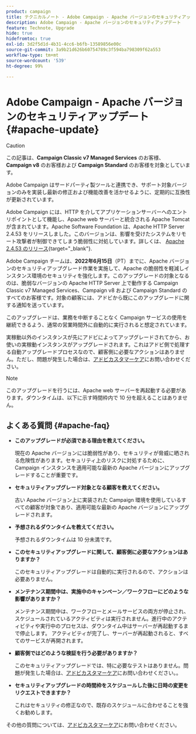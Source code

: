 ```yaml
---
product: campaign
title: テクニカルノート - Adobe Campaign - Apache バージョンのセキュリティアップデート
description: Adobe Campaign - Apache バージョンのセキュリティアップデート
feature: Technote, Upgrade
hide: true
hidefromtoc: true
exl-id: 3d2f5d1d-4b31-4cc6-b6fb-13589856e00c
source-git-commit: 3a9b21d626b60754789c3f594ba798309f62a553
workflow-type: tm+mt
source-wordcount: '539'
ht-degree: 99%

---
```


# Adobe Campaign - Apache バージョンのセキュリティアップデート {#apache-update}

>[!CAUTION]
>この記事は、**Campaign Classic v7 Managed Services** のお客様、 **Campaign v8** のお客様および **Campaign Standard** のお客様を対象としています。

Adobe Campaign はサードパーティ製ツールと連携でき、サポート対象バージョンのみを実装し最新の修正および機能改善を活かせるように、定期的に互換性が更新されています。

Adobe Campaign には、HTTP を介してアプリケーションサーバーへのエントリポイントとして機能し、Apache web サーバーと統合される Apache Tomcat が含まれています。Apache Software Foundation は、Apache HTTP Server 2.4.53 をリリースしました。このバージョンは、影響を受けたシステムをリモート攻撃者が制御できてしまう脆弱性に対処しています。詳しくは、 [Apache 2.4.53 のリリース](https://downloads.apache.org/httpd/Announcement2.4.html){target="_blank"}.

Adobe Campaign チームは、**2022年6月15日**（PT）までに、Apache バージョンのセキュリティアップグレード作業を実施して、Apache の脆弱性を軽減しインスタンス環境のセキュリティを強化します。このアップグレードの対象となるのは、脆弱なバージョンの Apache HTTP Server 上で動作する Campaign Classic v7 Managed Services、Campaign v8 および Campaign Standard のすべてのお客様です。対象の顧客には、アドビから既にこのアップグレードに関する通知を送っています。

このアップグレードは、業務を中断することなく Campaign サービスの使用を継続できるよう、通常の営業時間外に自動的に実行されると想定されています。

実稼動以外のインスタンスが先にアドビによってアップグレードされてから、お使いの実稼動インスタンスがアップグレードされます。これはアドビ側で処理する自動アップグレードプロセスなので、顧客側に必要なアクションはありません。ただし、問題が発生した場合は、[アドビカスタマーケア](https://experienceleague.adobe.com/?support-solution=Campaign&amp;lang=ja#support)にお問い合わせください。


>[!NOTE]
>このアップグレードを行うには、Apache web サーバーを再起動する必要があります。ダウンタイムは、以下に示す時間枠内で 10 分を超えることはありません。
> 

## よくある質問 {#apache-faq}

* **このアップグレードが必須である理由を教えてください。**

  現在の Apache バージョンには脆弱性があり、セキュリティが脅威に晒される危険性があります。セキュリティ上のリスクに対処するために、Campaign インスタンスを適用可能な最新の Apache バージョンにアップグレードすることが重要です。

* **セキュリティアップグレード対象となる顧客を教えてください。**

  古い Apache バージョン上に実装された Campaign 環境を使用しているすべての顧客が対象であり、適用可能な最新の Apache バージョンにアップグレードされます。

* **予想されるダウンタイムを教えてください。**

  予想されるダウンタイムは 10 分未満です。

* **このセキュリティアップグレードに関して、顧客側に必要なアクションはありますか？**

  このセキュリティアップグレードは自動的に実行されるので、アクションは必要ありません。

* **メンテナンス期間中は、実施中のキャンペーン／ワークフローにどのような影響がありますか？**

  メンテナンス期間中は、ワークフローとメールサービスの両方が停止され、スケジュールされているアクティビティは実行されません。進行中のアクティビティや実行中のプロセスは、ダウンタイム中はサーバーが再起動するまで停止します。 アクティビティが完了し、サーバーが再起動されると、すべてのサービスが再開されます。

* **顧客側ではどのような検証を行う必要がありますか？**

  このセキュリティアップグレードでは、特に必要なテストはありません。問題が発生した場合は、[アドビカスタマーケア](https://experienceleague.adobe.com/?support-solution=Campaign&amp;lang=ja#support)にお問い合わせください。。


* **セキュリティアップグレードの時間枠をスケジュールした後に日時の変更をリクエストできますか？**

  これはセキュリティの修正なので、既存のスケジュールに合わせることを強くお勧めします。


その他の質問については、[アドビカスタマーケア](https://experienceleague.adobe.com/?support-solution=Campaign&amp;lang=ja#support)にお問い合わせください。
